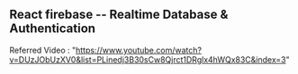 ## React firebase -- Realtime Database & Authentication

Referred Video : "https://www.youtube.com/watch?v=DUzJObUzXV0&list=PLinedj3B30sCw8Qjrct1DRglx4hWQx83C&index=3"

